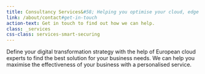 ```yaml
---
title: Consultancy Services&#58; Helping you optimise your cloud, edge and IoT services
link: /about/contact#get-in-touch
action-text: Get in touch to find out how we can help.
class: _services
css-class: services-smart-securing
---
```


Define your digital transformation strategy with the help of European cloud experts to find the best solution for your business needs. We can help you maximise the effectiveness of your business with a personalised service.
